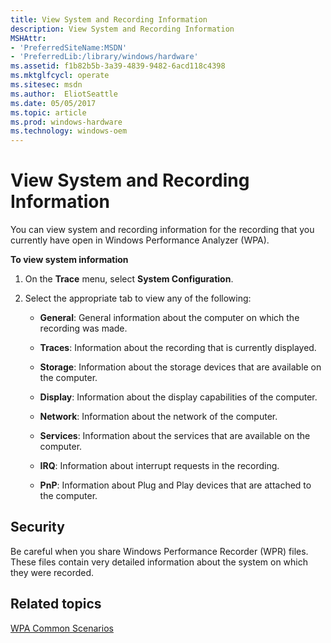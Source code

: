 ```yaml
---
title: View System and Recording Information
description: View System and Recording Information
MSHAttr:
- 'PreferredSiteName:MSDN'
- 'PreferredLib:/library/windows/hardware'
ms.assetid: f1b82b5b-3a39-4839-9482-6acd118c4398
ms.mktglfcycl: operate
ms.sitesec: msdn
ms.author:  EliotSeattle
ms.date: 05/05/2017
ms.topic: article
ms.prod: windows-hardware
ms.technology: windows-oem
---
```


# View System and Recording Information


You can view system and recording information for the recording that you currently have open in Windows Performance Analyzer (WPA).

**To view system information**

1.  On the **Trace** menu, select **System Configuration**.

2.  Select the appropriate tab to view any of the following:

    -   **General**: General information about the computer on which the recording was made.

    -   **Traces**: Information about the recording that is currently displayed.

    -   **Storage**: Information about the storage devices that are available on the computer.

    -   **Display**: Information about the display capabilities of the computer.

    -   **Network**: Information about the network of the computer.

    -   **Services**: Information about the services that are available on the computer.

    -   **IRQ**: Information about interrupt requests in the recording.

    -   **PnP**: Information about Plug and Play devices that are attached to the computer.

## Security


Be careful when you share Windows Performance Recorder (WPR) files. These files contain very detailed information about the system on which they were recorded.

## Related topics


[WPA Common Scenarios](windows-performance-analyzer-common-scenarios.md)

 

 







